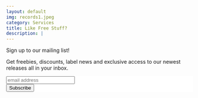 ```yaml
---
layout: default
img: records1.jpeg
category: Services
title: Like Free Stuff?
description: |
---
```


Sign up to our mailing list!

Get freebies, discounts, label news and exclusive access to our newest releases all in your inbox.

<!-- Begin MailChimp Signup Form -->
<link href="//cdn-images.mailchimp.com/embedcode/horizontal-slim-10_7.css" rel="stylesheet" type="text/css" />

<style type="text/css">
#mc_embed_signup{background:#fff; clear:left; font:14px Helvetica,Arial,sans-serif; width:100%;}
/* Add your own MailChimp form style overrides in your site stylesheet or in this style block.
We recommend moving this block and the preceding CSS link to the HEAD of your HTML file. */
</style>

<div id="mc_embed_signup">
<form action="//chucklecabinrecords.us15.list-manage.com/subscribe/post?u=4e774b52893afced98ad0614b&amp;id=c93b4b20cd" method="post" id="mc-embedded-subscribe-form" name="mc-embedded-subscribe-form" class="validate" target="_blank" novalidate="">
<div id="mc_embed_signup_scroll">
<label for="mce-EMAIL"></label>
<input type="email" value="" name="EMAIL" class="email" id="mce-EMAIL" placeholder="email address" required="" />
<!-- real people should not fill this in and expect good things - do not remove this or risk form bot signups-->
<div style="position: absolute; left: -5000px;" aria-hidden="true"><input type="text" name="b_4e774b52893afced98ad0614b_c93b4b20cd" tabindex="-1" value="" /></div>
<div class="clear"><input type="submit" value="Subscribe" name="subscribe" id="mc-embedded-subscribe" class="button" /></div>
</div>
</form>
</div>

<!--End mc_embed_signup-->